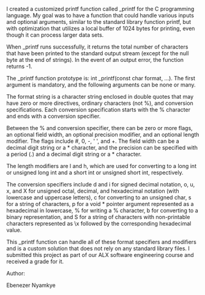 I created a customized printf function called _printf for the C programming language. My goal was to have a function that could handle various inputs and optional arguments, similar to the standard library function printf, but with optimization that utilizes a local buffer of 1024 bytes for printing, even though it can process larger data sets.

When _printf runs successfully, it returns the total number of characters that have been printed to the standard output stream (except for the null byte at the end of strings). In the event of an output error, the function returns -1.

The _printf function prototype is: int _printf(const char format, ...). The first argument is mandatory, and the following arguments can be none or many.

The format string is a character string enclosed in double quotes that may have zero or more directives, ordinary characters (not %), and conversion specifications. Each conversion specification starts with the % character and ends with a conversion specifier.

Between the % and conversion specifier, there can be zero or more flags, an optional field width, an optional precision modifier, and an optional length modifier. The flags include #, 0, -, ' ', and +. The field width can be a decimal digit string or a * character, and the precision can be specified with a period (.) and a decimal digit string or a * character.

The length modifiers are l and h, which are used for converting to a long int or unsigned long int and a short int or unsigned short int, respectively.

The conversion specifiers include d and i for signed decimal notation, o, u, x, and X for unsigned octal, decimal, and hexadecimal notation (with lowercase and uppercase letters), c for converting to an unsigned char, s for a string of characters, p for a void * pointer argument represented as a hexadecimal in lowercase, % for writing a % character, b for converting to a binary representation, and S for a string of characters with non-printable characters represented as \x followed by the corresponding hexadecimal value.

This _printf function can handle all of these format specifiers and modifiers and is a custom solution that does not rely on any standard library files. I submitted this project as part of our ALX software engineering course and received a grade for it.

Author:

Ebenezer Nyamkye

